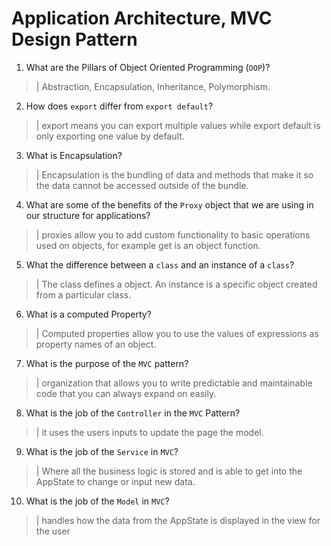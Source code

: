 # Application Architecture, MVC Design Pattern
01. What are the Pillars of Object Oriented Programming (`OOP`)?
  
  > | Abstraction, Encapsulation, Inheritance, Polymorphism.

02. How does `export` differ from `export default`?
  
  > | export means you can export multiple values while export default is only exporting one value by default.

03. What is Encapsulation?
  
  > | Encapsulation is the bundling of data and methods that make it so the data cannot be accessed outside of the bundle.

04. What are some of the benefits of the `Proxy` object that we are using in our structure for applications?
  
  > | proxies allow you to add custom functionality to basic operations used on objects, for example get is an object function.

05. What the difference between a `class` and an instance of a `class`?
  
  > | The class defines a object. An instance is a specific object created from a particular class.

06. What is a computed Property?
  
  > | Computed properties allow you to use the values of expressions as property names of an object.

07. What is the purpose of the `MVC` pattern?
  
  > | organization that allows you to write predictable and maintainable code that you can always expand on easily.

08. What is the job of the `Controller` in the `MVC` Pattern?
  
  > | it uses the users inputs to update the page the model.

09. What is the job of the `Service` in `MVC`?
  
  > | Where all the business logic is stored and is able to get into the AppState to change or input new data.

10. What is the job of the `Model` in `MVC`?
  
  > | handles how the data from the AppState is displayed in the view for the user
